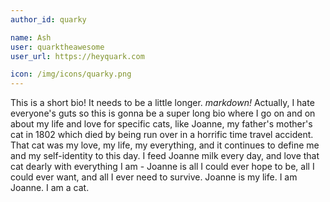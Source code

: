 ```yaml
---
author_id: quarky

name: Ash
user: quarktheawesome
user_url: https://heyquark.com

icon: /img/icons/quarky.png
---
```

This is a short bio! It needs to be a little longer. *markdown!*
Actually, I hate everyone's guts so this is gonna be a super long bio where I go on and on about my life and love for specific cats, like Joanne, my father's mother's cat in 1802 which died by being run over in a horrific time travel accident. That cat was my love, my life, my everything, and it continues to define me and my self-identity to this day. I feed Joanne milk every day, and love that cat dearly with everything I am - Joanne is all I could ever hope to be, all I could ever want, and all I ever need to survive. Joanne is my life. I am Joanne. I am a cat.
